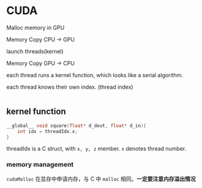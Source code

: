# CUDA

Malloc memory in GPU

Memory Copy CPU -> GPU

launch threads(kernel)

Memory Copy GPU -> CPU

each thread runs a kernel function, which looks like a serial algorithm.

each thread knows their own index. (thread index)

```bash

```

## kernel function

```c
__global__ void square(float* d_dout, float* d_in){
    int idx = threadIdx.x;
}
```

threadIdx is a C struct, with `x, y, z` member. `x` denotes thread number.

### memory management

`cudaMalloc` 在显存中申请内存，与 C 中 `malloc` 相同。**一定要注意内存溢出情况**